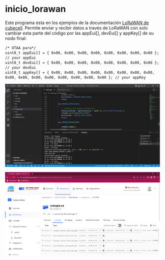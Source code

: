 # inicio_lorawan
 
Este programa esta en los ejemplos de la documentación [LoRaWAN de cubecell](https://github.com/HelTecAutomation/CubeCell-Arduino/tree/master/libraries/LoRa/examples/LoRaWAN/). Permite enviar y recibir datos a través de LoRaWAN con solo cambiar esta parte del código por las appEui[], devEui[] y appKey[] de su nodo final:

````
/* OTAA para*/
uint8_t appEui[] = { 0x00, 0x00, 0x00, 0x00, 0x00, 0x00, 0x00, 0x00 }; // your appEui
uint8_t devEui[] = { 0x00, 0x00, 0x00, 0x00, 0x00, 0x00, 0x00, 0x00 }; // your devEui
uint8_t appKey[] = { 0x00, 0x00, 0x00, 0x00, 0x00, 0x00, 0x00, 0x00, 0x00, 0x00, 0x00, 0x00, 0x00, 0x00, 0x00, 0x00 }; // your appKey
````

![](/software/docs/Result_lorawan.PNG)

![](/software/docs/Result_lorawan_tts.PNG)